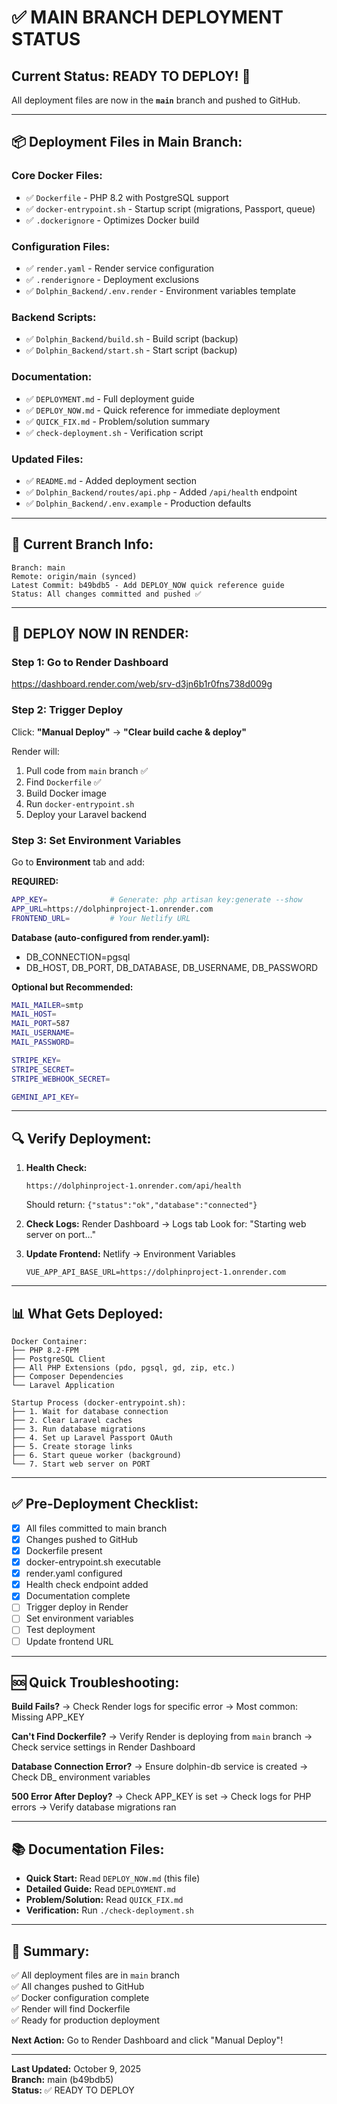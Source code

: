 # ✅ MAIN BRANCH DEPLOYMENT STATUS

## Current Status: READY TO DEPLOY! 🚀

All deployment files are now in the **`main`** branch and pushed to GitHub.

---

## 📦 Deployment Files in Main Branch:

### Core Docker Files:
- ✅ `Dockerfile` - PHP 8.2 with PostgreSQL support
- ✅ `docker-entrypoint.sh` - Startup script (migrations, Passport, queue)
- ✅ `.dockerignore` - Optimizes Docker build

### Configuration Files:
- ✅ `render.yaml` - Render service configuration
- ✅ `.renderignore` - Deployment exclusions
- ✅ `Dolphin_Backend/.env.render` - Environment variables template

### Backend Scripts:
- ✅ `Dolphin_Backend/build.sh` - Build script (backup)
- ✅ `Dolphin_Backend/start.sh` - Start script (backup)

### Documentation:
- ✅ `DEPLOYMENT.md` - Full deployment guide
- ✅ `DEPLOY_NOW.md` - Quick reference for immediate deployment
- ✅ `QUICK_FIX.md` - Problem/solution summary
- ✅ `check-deployment.sh` - Verification script

### Updated Files:
- ✅ `README.md` - Added deployment section
- ✅ `Dolphin_Backend/routes/api.php` - Added `/api/health` endpoint
- ✅ `Dolphin_Backend/.env.example` - Production defaults

---

## 🎯 Current Branch Info:

```
Branch: main
Remote: origin/main (synced)
Latest Commit: b49bdb5 - Add DEPLOY_NOW quick reference guide
Status: All changes committed and pushed ✅
```

---

## 🚀 DEPLOY NOW IN RENDER:

### Step 1: Go to Render Dashboard
https://dashboard.render.com/web/srv-d3jn6b1r0fns738d009g

### Step 2: Trigger Deploy
Click: **"Manual Deploy"** → **"Clear build cache & deploy"**

Render will:
1. Pull code from `main` branch ✅
2. Find `Dockerfile` ✅
3. Build Docker image
4. Run `docker-entrypoint.sh`
5. Deploy your Laravel backend

### Step 3: Set Environment Variables

Go to **Environment** tab and add:

**REQUIRED:**
```bash
APP_KEY=              # Generate: php artisan key:generate --show
APP_URL=https://dolphinproject-1.onrender.com
FRONTEND_URL=         # Your Netlify URL
```

**Database (auto-configured from render.yaml):**
- DB_CONNECTION=pgsql
- DB_HOST, DB_PORT, DB_DATABASE, DB_USERNAME, DB_PASSWORD

**Optional but Recommended:**
```bash
MAIL_MAILER=smtp
MAIL_HOST=
MAIL_PORT=587
MAIL_USERNAME=
MAIL_PASSWORD=

STRIPE_KEY=
STRIPE_SECRET=
STRIPE_WEBHOOK_SECRET=

GEMINI_API_KEY=
```

---

## 🔍 Verify Deployment:

1. **Health Check:**
   ```
   https://dolphinproject-1.onrender.com/api/health
   ```
   Should return: `{"status":"ok","database":"connected"}`

2. **Check Logs:**
   Render Dashboard → Logs tab
   Look for: "Starting web server on port..."

3. **Update Frontend:**
   Netlify → Environment Variables
   ```
   VUE_APP_API_BASE_URL=https://dolphinproject-1.onrender.com
   ```

---

## 📊 What Gets Deployed:

```
Docker Container:
├── PHP 8.2-FPM
├── PostgreSQL Client
├── All PHP Extensions (pdo, pgsql, gd, zip, etc.)
├── Composer Dependencies
└── Laravel Application

Startup Process (docker-entrypoint.sh):
├── 1. Wait for database connection
├── 2. Clear Laravel caches
├── 3. Run database migrations
├── 4. Set up Laravel Passport OAuth
├── 5. Create storage links
├── 6. Start queue worker (background)
└── 7. Start web server on PORT
```

---

## ✅ Pre-Deployment Checklist:

- [x] All files committed to main branch
- [x] Changes pushed to GitHub
- [x] Dockerfile present
- [x] docker-entrypoint.sh executable
- [x] render.yaml configured
- [x] Health check endpoint added
- [x] Documentation complete
- [ ] Trigger deploy in Render
- [ ] Set environment variables
- [ ] Test deployment
- [ ] Update frontend URL

---

## 🆘 Quick Troubleshooting:

**Build Fails?**
→ Check Render logs for specific error
→ Most common: Missing APP_KEY

**Can't Find Dockerfile?**
→ Verify Render is deploying from `main` branch
→ Check service settings in Render Dashboard

**Database Connection Error?**
→ Ensure dolphin-db service is created
→ Check DB_ environment variables

**500 Error After Deploy?**
→ Check APP_KEY is set
→ Check logs for PHP errors
→ Verify database migrations ran

---

## 📚 Documentation Files:

- **Quick Start:** Read `DEPLOY_NOW.md` (this file)
- **Detailed Guide:** Read `DEPLOYMENT.md`
- **Problem/Solution:** Read `QUICK_FIX.md`
- **Verification:** Run `./check-deployment.sh`

---

## 🎉 Summary:

✅ All deployment files are in `main` branch  
✅ All changes pushed to GitHub  
✅ Docker configuration complete  
✅ Render will find Dockerfile  
✅ Ready for production deployment  

**Next Action:** Go to Render Dashboard and click "Manual Deploy"!

---

**Last Updated:** October 9, 2025  
**Branch:** main (b49bdb5)  
**Status:** ✅ READY TO DEPLOY
